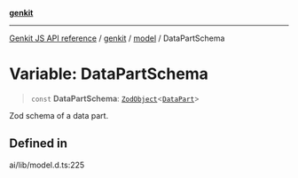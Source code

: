 [**genkit**](../../README.md)

***

[Genkit JS API reference](../../../README.md) / [genkit](../../README.md) / [model](../README.md) / DataPartSchema

# Variable: DataPartSchema

> `const` **DataPartSchema**: [`ZodObject`](../../namespaces/z/classes/ZodObject.md)\<[`DataPart`](../type-aliases/DataPart.md)\>

Zod schema of a data part.

## Defined in

ai/lib/model.d.ts:225
